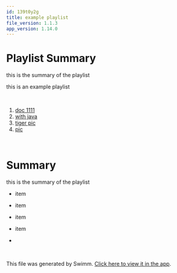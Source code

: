 ```yaml
---
id: 139t0y2g
title: example playlist
file_version: 1.1.3
app_version: 1.14.0
---
```


<!-- Intro - Do not remove this comment -->
# Playlist Summary

this is the summary of the playlist

this is an example playlist

<br/>

<!-- Steps - Do not remove this comment -->
1. [doc 1111](doc-1111.0q7zd.sw.md)
2. [with java](with-java.0xdlb.sw.md)
3. [tiger pic](./with-tiger.md)
4. [pic](./file-with-pic.md)


<br/>

<!-- Summary - Do not remove this comment -->
# Summary

this is the summary of the playlist

*   item

*   item

*   item

*   item

*

<br/>

This file was generated by Swimm. [Click here to view it in the app](https://swimm-web-app.web.app/repos/Z2l0aHViJTNBJTNBdDElM0ElM0FlcmFuLXN3aW1t/playlists/139t0y2g).
